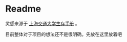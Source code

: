 # Readme

灵感来源于 [上海交通大学生存手册](https://survivesjtu.gitbook.io/survivesjtumanual/#ti-issue) 。

目前整体对于项目的想法还不是很明确。先放在这里放着吧



